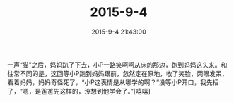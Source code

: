 ﻿---
title: "2015-9-4"
date: 2015-9-4 21:43:00
tags: 文字
categories: 爸爸
---
一声“猫”之后，妈妈趴了下去，小P一路笑呵呵从床的那边，跑到妈妈这头来。和往常不同的是，这回等小P跑到妈妈跟前，忽然定在原地，收了笑脸，两眼发呆，看着妈妈，妈妈奇怪死了，“小P这表情是从哪学的啊？”没等小P开口，我先招了，“嗯，是爸爸先这样的，没想到他学会了。”[嘻嘻] ​​​​  ​​​​ 